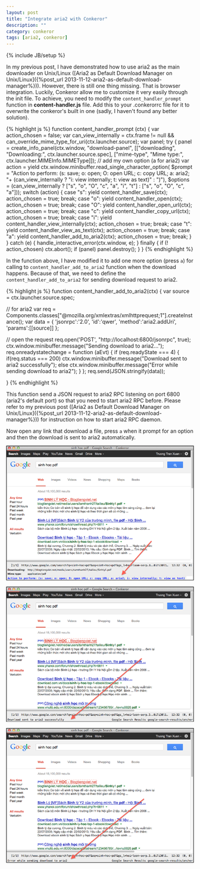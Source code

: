 ```yaml
---
layout: post
title: "Integrate aria2 with Conkeror"
description: ""
category: conkeror
tags: [aria2, conkeror]
---
```

{% include JB/setup %}

In my previous post, I have demonstrated how to use aria2 as the main downloader
on Unix/Linux
([Aria2 as Default Download Manager on Unix/Linux]({%post_url 2013-11-12-aria2-as-default-download-manager%})).
However, there is still one thing missing. That is browser integration. Luckily,
Conkeror allow me to customize it very easily through the init file. To achieve,
you need to modify the `content_handler_prompt` function in
**content-handler.js** file. Add this to your .conkerorrc file for it to
overwrite the conkeror's built in one (sadly, I haven't found any better
solution).

{% highlight js %}
function content_handler_prompt (ctx) {
  var action_chosen = false;
  var can_view_internally = ctx.frame != null &&
    can_override_mime_type_for_uri(ctx.launcher.source);
  var panel;
  try {
    panel = create_info_panel(ctx.window, "download-panel",
                              [["downloading", "Downloading:", ctx.launcher.source.spec],
                               ["mime-type", "Mime type:", ctx.launcher.MIMEInfo.MIMEType]]);
    // add my own option (a for aria2)
    var action = yield ctx.window.minibuffer.read_single_character_option(
      $prompt = "Action to perform: (s: save; o: open; O: open URL; c: copy URL; a: aria2; "+
        (can_view_internally ? "i: view internally; t: view as text)" : ")"),
      $options = (can_view_internally ? ["s", "o", "O", "c", "a", "i", "t"] : ["s", "o", "O", "c", "a"]));
    switch (action) {
    case "s":
      yield content_handler_save(ctx);
      action_chosen = true;
      break;
    case "o":
      yield content_handler_open(ctx);
      action_chosen = true;
      break;
    case "O":
      yield content_handler_open_url(ctx);
      action_chosen = true;
      break;
    case "c":
      yield content_handler_copy_url(ctx);
      action_chosen = true;
      break;
    case "i":
      yield content_handler_view_internally(ctx);
      action_chosen = true;
      break;
    case "t":
      yield content_handler_view_as_text(ctx);
      action_chosen = true;
      break;
    case "a":
      yield content_handler_add_to_aria2(ctx);
      action_chosen = true;
      break;
    }
  } catch (e) {
    handle_interactive_error(ctx.window, e);
  } finally {
    if (! action_chosen)
      ctx.abort();
    if (panel)
      panel.destroy();
  }
}
{% endhighlight %}

<!-- more -->

In the function above, I have modified it to add one more option (press `a`)
for calling to `content_handler_add_to_aria2` function when the download
happens. Because of that, we need to define the `content_handler_add_to_aria2`
for sending download request to aria2.

{% highlight js %}
function content_handler_add_to_aria2(ctx) {
  var source = ctx.launcher.source.spec;

  // for aria2
  var req = Components.classes["@mozilla.org/xmlextras/xmlhttprequest;1"].createInstance();
  var data = {
    'jsonrpc':'2.0',
    'id':'qwer',
    'method':'aria2.addUri',
    'params':[[source]]
  };

  // open the request
  req.open('POST', "http://localhost:6800/jsonrpc", true);
  ctx.window.minibuffer.message("Sending download to aria2...");
  req.onreadystatechange = function (aEvt) {
    if (req.readyState === 4) {
      if(req.status === 200)
        ctx.window.minibuffer.message("Download sent to aria2 successfully");
      else
        ctx.window.minibuffer.message("Error while sending download to aria2");
    }
  };
  req.send(JSON.stringify(data));
  
}
{% endhighlight %}

This function send a JSON request to aria2 RPC listening on port 6800 (aria2's
default port) so that you need to start aria2 RPC before. Please refer to my
previous post
([Aria2 as Default Download Manager on Unix/Linux]({%post_url 2013-11-12-aria2-as-default-download-manager%}))
for instruction on how to start aria2 RPC daemon.

Now open any link that download a file, press `a` when it prompt for an option
and then the download is sent to aria2 automatically.

![Download prompt](/files/2014-03-12-integrate-aria2-with-conkeror/download.png)

![Download prompt](/files/2014-03-12-integrate-aria2-with-conkeror/success.png)

![Download prompt](/files/2014-03-12-integrate-aria2-with-conkeror/error.png)

